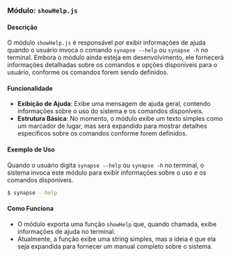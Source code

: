 ### Módulo: `showHelp.js`

#### Descrição

O módulo `showHelp.js` é responsável por exibir informações de ajuda quando o usuário invoca o comando `synapse --help` ou `synapse -h` no terminal. Embora o módulo ainda esteja em desenvolvimento, ele fornecerá informações detalhadas sobre os comandos e opções disponíveis para o usuário, conforme os comandos forem sendo definidos.

#### Funcionalidade

- **Exibição de Ajuda**: Exibe uma mensagem de ajuda geral, contendo informações sobre o uso do sistema e os comandos disponíveis.
- **Estrutura Básica**: No momento, o módulo exibe um texto simples como um marcador de lugar, mas será expandido para mostrar detalhes específicos sobre os comandos conforme forem definidos.

#### Exemplo de Uso

Quando o usuário digita `synapse --help` ou `synapse -h` no terminal, o sistema invoca este módulo para exibir informações sobre o uso e os comandos disponíveis.

```bash
$ synapse --help
```

#### Como Funciona

- O módulo exporta uma função `showHelp` que, quando chamada, exibe informações de ajuda no terminal.
- Atualmente, a função exibe uma string simples, mas a ideia é que ela seja expandida para fornecer um manual completo sobre o sistema.
